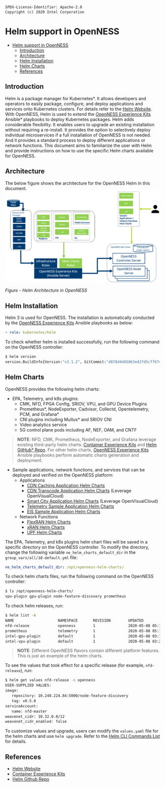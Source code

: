 ```text
SPDX-License-Identifier: Apache-2.0       
Copyright (c) 2020 Intel Corporation
```
# Helm support in OpenNESS

- [Helm support in OpenNESS](#helm-support-in-openness)
  - [Introduction](#introduction)
  - [Architecture](#architecture)
  - [Helm Installation](#helm-installation)
  - [Helm Charts](#helm-charts)
  - [References](#references)

## Introduction
Helm is a package manager for Kubernetes\*. It allows developers and operators to easily package, configure, and deploy applications and services onto Kubernetes clusters. For details refer to the [Helm Website](https://helm.sh). With OpenNESS, Helm is used to extend the [OpenNESS Experience Kits](https://github.com/open-ness/openness-experience-kits) Ansible\* playbooks to deploy Kubernetes packages. Helm adds considerable flexibility. It enables users to upgrade an existing installation without requiring a re-install. It provides the option to selectively deploy individual microservices if a full installation of OpenNESS is not needed. And it provides a standard process to deploy different applications or network functions. This document aims to familiarize the user with Helm and provide instructions on how to use the specific Helm charts available for OpenNESS. 

## Architecture
The below figure shows the architecture for the OpenNESS Helm in this document.
![OpenNESS Helm](openness-helm-images/openness-helm-arch.png)

_Figure - Helm Architecture in OpenNESS_


## Helm Installation
Helm 3 is used for OpenNESS. The installation is automatically conducted by the [OpenNESS Experience Kits](https://github.com/open-ness/openness-experience-kits) Ansible playbooks as below:
   ```yaml
   - role: kubernetes/helm
   ```
To check whether helm is installed successfully, run the following command on the OpenNESS controller:
   ```bash
   $ helm version
   version.BuildInfo{Version:"v3.1.2", GitCommit:"d878d4d45863e42fd5cff6743294a11d28a9abce", GitTreeState:"clean", GoVersion:"go1.13.8"}
   ```
## Helm Charts   
OpenNESS provides the following helm charts: 
- EPA, Telemetry, and k8s plugins: 
  - CMK, NFD, FPGA Config, SRIOV, VPU, and GPU Device Plugins
  - Prometheus\*, NodeExporter, Cadvisor, Collectd, Opentelemetry, PCM, and Grafana\*
  - CNI plugins including Multus\* and SRIOV CNI
  - Video analytics service
  - 5G control plane pods including AF, NEF, OAM, and CNTF
> **NOTE**: NFD, CMK, Prometheus, NodeExporter, and Grafana leverage existing third-party helm charts: [Container Experience Kits](https://github.com/intel/container-experience-kits) and [Helm GitHub\* Repo](https://github.com/helm/charts). For other helm charts, [OpenNESS Experience Kits](https://github.com/open-ness/openness-experience-kits) Ansible playbooks perform automatic charts generation and deployment.

- Sample applications, network functions, and services that can be deployed and verified on the OpenNESS platform:
  - Applications
    - [CDN Caching Application Helm Charts](https://github.com/open-ness/edgeapps/tree/master/applications/cdn-caching)
    - [CDN Transcode Application Helm Charts](https://github.com/OpenVisualCloud/CDN-Transcode-Sample/tree/master/deployment/kubernetes/helm) (Leverage OpenVisualCloud) 
    - [Smart City Application Helm Charts](https://github.com/OpenVisualCloud/Smart-City-Sample/tree/master/deployment/kubernetes/helm) (Leverage OpenVisualCloud)
    - [Telemetry Sample Application Helm Charts](https://github.com/open-ness/edgeapps/tree/master/applications/telemetry-sample-app)
    - [EIS Sample Application Helm Charts](https://github.com/open-ness/edgeapps/tree/master/applications/eis-experience-kit)
  - Network Functions
    - [FlexRAN Helm Charts](https://github.com/open-ness/edgeapps/tree/master/network-functions/ran/charts/flexran)
    - [xRAN Helm Charts](https://github.com/open-ness/edgeapps/tree/master/network-functions/xran/helmcharts/xranchart)
    - [UPF Helm Charts](https://github.com/open-ness/edgeapps/tree/master/network-functions/core-network/charts/upf)

The EPA, Telemetry, and k8s plugins helm chart files will be saved in a specific directory on the OpenNESS controller. To modify the directory, change the following variable `ne_helm_charts_default_dir` in the `group_vars/all/10-default.yml` file:
   ```yaml
   ne_helm_charts_default_dir: /opt/openness-helm-charts/
   ```

To check helm charts files, run the following command on the OpenNESS controller:
   ```bash
   $ ls /opt/openness-helm-charts/
   vpu-plugin gpu-plugin node-feature-discovery prometheus
   ```

To check helm releases, run:
   ```bash
   $ helm list -A
   NAME                    NAMESPACE       REVISION        UPDATED                                 STATUS          CHART                                APP VERSION
   nfd-release             openness        1               2020-05-08 05:13:54.900713372 +0800 CST deployed        node-feature-discovery-0.5.0         0.5.0
   prometheus              telemetry       1               2020-05-08 05:12:09.346590474 +0800 CST deployed        prometheus-11.1.6                    2.16.0
   intel-gpu-plugin        default         1               2020-05-08 03:10:05.464149345 +0800 CST deployed        intel-gpu-plugin-0.1.0               0.17.0
   intel-vpu-plugin        default         1               2020-05-08 03:23:44.595413394 +0800 CST deployed        intel-vpu-plugin-0.1.0               0.17.0
   ```
> **NOTE**: Different OpenNESS flavors contain different platform features. This is just an example of the helm charts.

To see the values that took effect for a specific release (for example, `nfd-release`), run:
   ```bash
   $ helm get values nfd-release -n openness
   USER-SUPPLIED VALUES:
   image:
      repository: 10.240.224.84:5000/node-feature-discovery
      tag: v0.5.0
   serviceAccount:
      name: nfd-master
   weavenet_cidr: 10.32.0.0/12
   weavenet_cidr_enabled: false
   ```

To customize values and upgrade, users can modify the `values.yaml` file for the helm charts and use `helm upgrade`. Refer to the [Helm CLI Commands List](https://helm.sh/docs/helm/) for details.


## References
- [Helm Website](https://helm.sh)
- [Container Experience Kits](https://github.com/intel/container-experience-kits)
- [Helm Github Repo](https://github.com/helm/charts)
